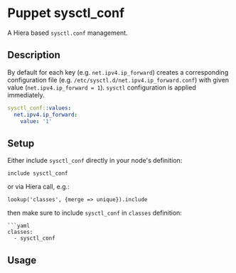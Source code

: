 # Puppet sysctl_conf

A Hiera based `sysctl.conf` management.

## Description

By default for each key (e.g. `net.ipv4.ip_forward`) creates a corresponding configuration file (e.g. `/etc/sysctl.d/net.ipv4.ip_forward.conf`) with given value (`net.ipv4.ip_forward = 1`). `sysctl` configuration is applied immediately.

```yaml
sysctl_conf::values:
  net.ipv4.ip_forward:
    value: '1'
```

## Setup

Either include `sysctl_conf` directly in your node's definition:

```puppet
include sysctl_conf
```
or via Hiera call, e.g.:
```puppet
lookup('classes', {merge => unique}).include
```
then make sure to include `sysctl_conf` in `classes` definition:
```
```yaml
classes:
  - sysctl_conf
```


## Usage


